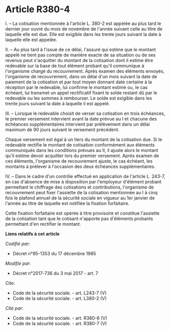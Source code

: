 # Article R380-4

I. – La cotisation mentionnée à l'article L. 380-2 est appelée au plus tard le dernier jour ouvré du mois de novembre de
l'année suivant celle au titre de laquelle elle est due. Elle est exigible dans les trente jours suivant la date à laquelle
elle est appelée. 

II. – Au plus tard à l'issue de ce délai, l'assuré qui estime que le montant appelé ne tient pas compte de manière exacte de
sa situation ou de ses revenus peut s'acquitter du montant de la cotisation dont il estime être redevable sur la base de tout
élément probant qu'il communique à l'organisme chargé du recouvrement. Après examen des éléments envoyés, l'organisme de
recouvrement, dans un délai d'un mois suivant la date de paiement de la cotisation et par tout moyen donnant date certaine à
la réception par le redevable, lui confirme le montant estimé ou, le cas échéant, lui transmet un appel rectificatif fixant
le solde restant dû par le redevable ou les sommes à rembourser. Le solde est exigible dans les trente jours suivant la date
à laquelle il est appelé. 

III. – Lorsque le redevable choisit de verser sa cotisation en trois échéances, le premier versement intervient avant la date
prévue au I et chacune des échéances supplémentaires intervient par prélèvement dans un délai maximum de 90 jours suivant le
versement précédent. 

Chaque versement est égal à un tiers du montant de la cotisation due. Si le redevable rectifie le montant de cotisation
conformément aux éléments communiqués dans les conditions prévues au II, il ajuste alors le montant qu'il estime devoir
acquitter lors du premier versement. Après examen de ces éléments, l'organisme de recouvrement ajuste, le cas échéant, les
montants à prélever à l'occasion des deux échéances supplémentaires. 

IV. – Dans le cadre d'un contrôle effectué en application de l'article L. 243-7, en cas d'absence de mise à disposition par
l'employeur d'élément probant permettant le chiffrage des cotisations et contributions, l'organisme de recouvrement peut
fixer l'assiette de la cotisation mentionnée au I à cinq fois le plafond annuel de la sécurité sociale en vigueur au 1er
janvier de l'année au titre de laquelle est notifiée la fixation forfaitaire. 

Cette fixation forfaitaire est opérée à titre provisoire et constitue l'assiette de la cotisation tant que le cotisant
n'apporte pas d'éléments probants permettant d'en rectifier le montant.

**Liens relatifs à cet article**

_Codifié par_:

  - Décret n°85-1353 du 17 décembre 1985

_Modifié par_:

  - Décret n°2017-736 du 3 mai 2017 - art. 7

_Cite_:

  - Code de la sécurité sociale. - art. L243-7 (V)
  - Code de la sécurité sociale. - art. L380-2 (V)

_Cité par_:

  - Code de la sécurité sociale. - art. R380-6 (V)
  - Code de la sécurité sociale. - art. R380-7 (V)
